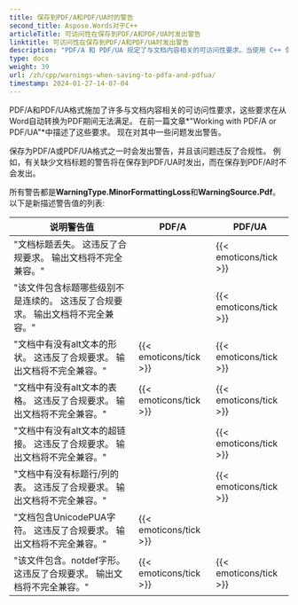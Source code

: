 ```yaml
---
title: 保存到PDF/A和PDF/UA时的警告
second_title: Aspose.Words对于C++
articleTitle: 可访问性在保存到PDF/A和PDF/UA时发出警告
linktitle: 可访问性在保存到PDF/A和PDF/UA时发出警告
description: "PDF/A 和 PDF/UA 规定了与文档内容相关的可访问性要求。当使用 C++ 保存到 PDF/A 或 PDF/UA 时，如果问题违反了合规性，则会发出警告。"
type: docs
weight: 39
url: /zh/cpp/warnings-when-saving-to-pdfa-and-pdfua/
timestamp: 2024-01-27-14-07-04
---
```


PDF/A和PDF/UA格式施加了许多与文档内容相关的可访问性要求，这些要求在从Word自动转换为PDF期间无法满足。 在前一篇文章*"Working with PDF/A or PDF/UA"*中描述了这些要求。 现在对其中一些问题发出警告。

保存为PDF/A或PDF/UA格式之一时会发出警告，并且该问题违反了合规性。 例如，有关缺少文档标题的警告将在保存到PDF/UA时发出，而在保存到PDF/A时不会发出。

所有警告都是**WarningType.MinorFormattingLoss**和**WarningSource.Pdf**。 以下是新描述警告值的列表:

| 说明警告值 | PDF/A | PDF/UA |
| ------------------------------------------------------------ | ---------------------- | ---------------------- |
| "文档标题丢失。 这违反了合规要求。 输出文档将不完全兼容。" |  | {{< emoticons/tick >}} |
| "该文件包含标题哪些级别不是连续的。 这违反了合规要求。 输出文档将不完全兼容。" |  | {{< emoticons/tick >}} |
| "文档中有没有alt文本的形状。 这违反了合规要求。 输出文档将不完全兼容。" | {{< emoticons/tick >}} | {{< emoticons/tick >}} |
| "文档中有没有alt文本的表格。 这违反了合规要求。 输出文档将不完全兼容。" | {{< emoticons/tick >}} | {{< emoticons/tick >}} |
| "文档中有没有alt文本的超链接。 这违反了合规要求。 输出文档将不完全兼容。" |  | {{< emoticons/tick >}} |
| "文档中有没有标题行/列的表。 这违反了合规要求。 输出文档将不完全兼容。" |  | {{< emoticons/tick >}} |
| "文档包含UnicodePUA字符。 这违反了合规要求。 输出文档将不完全兼容。" | {{< emoticons/tick >}} |  |
| "该文件包含。notdef字形。 这违反了合规要求。 输出文档将不完全兼容。" | {{< emoticons/tick >}} | {{< emoticons/tick >}} |
